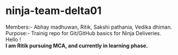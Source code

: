 # ninja-team-delta01
Members:- Abhay madhuwan, Ritik, Sakshi pathania, Vedika dhiman.
Purpose:- Trainig repo for Git/GitHub basics for Ninja Deliveries.<br>
Hello ! <br> <b>I am Ritik pursuing MCA, and currently in learning phase.</b>
